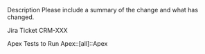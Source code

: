 Description Please include a summary of the change and what has changed.

Jira Ticket CRM-XXX

Apex Tests to Run
Apex::[all]::Apex